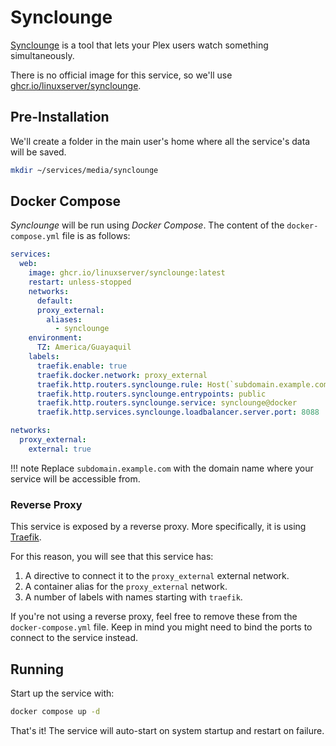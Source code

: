 # Synclounge

[Synclounge](https://synclounge.tv/) is a tool that lets your Plex users watch something simultaneously.

There is no official image for this service, so we'll use [ghcr.io/linuxserver/synclounge](https://hub.docker.com/r/linuxserver/synclounge).

## Pre-Installation

We'll create a folder in the main user's home where all the service's data will be saved.

```bash
mkdir ~/services/media/synclounge
```

## Docker Compose

*Synclounge* will be run using *Docker Compose*. The content of the `docker-compose.yml` file is as follows:

```yaml
services:
  web:
    image: ghcr.io/linuxserver/synclounge:latest
    restart: unless-stopped
    networks:
      default:
      proxy_external:
        aliases:
          - synclounge
    environment:
      TZ: America/Guayaquil
    labels:
      traefik.enable: true
      traefik.docker.network: proxy_external
      traefik.http.routers.synclounge.rule: Host(`subdomain.example.com`)
      traefik.http.routers.synclounge.entrypoints: public
      traefik.http.routers.synclounge.service: synclounge@docker
      traefik.http.services.synclounge.loadbalancer.server.port: 8088

networks:
  proxy_external:
    external: true
```

!!! note
    Replace `subdomain.example.com` with the domain name where your service will be accessible from.

### Reverse Proxy

This service is exposed by a reverse proxy. More specifically, it is using [Traefik](../networking/traefik.md).

For this reason, you will see that this service has:

1. A directive to connect it to the `proxy_external` external network.
2. A container alias for the `proxy_external` network.
3. A number of labels with names starting with `traefik`.

If you're not using a reverse proxy, feel free to remove these from the `docker-compose.yml` file.
Keep in mind you might need to bind the ports to connect to the service instead.

## Running

Start up the service with:

```bash
docker compose up -d
```

That's it! The service will auto-start on system startup and restart on failure.
